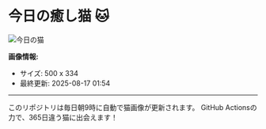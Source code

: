 # 今日の癒し猫 🐱

![今日の猫](https://cdn2.thecatapi.com/images/bhk.jpg)

**画像情報:**
- サイズ: 500 x 334
- 最終更新: 2025-08-17 01:54

---

このリポジトリは毎日朝9時に自動で猫画像が更新されます。
GitHub Actionsの力で、365日違う猫に出会えます！
